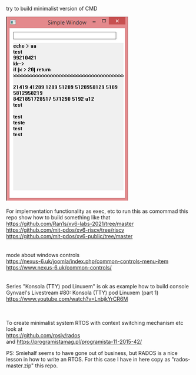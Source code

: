 try to build minimalist version of CMD

![dump](https://raw.githubusercontent.com/KarolDuracz/scratchpad/main/Win32/win32_cmd_version/minimalist_cmd.png)
<br /><br />
For implementation functionality as exec, etc to run this as comommad this repo show how to build something like that<br />
https://github.com/Ran1s/xv6-labs-2021/tree/master<br />
https://github.com/mit-pdos/xv6-riscv/tree/riscv<br />
https://github.com/mit-pdos/xv6-public/tree/master<br />
<br /><br />
mode about windows controls <br />
https://nexus-6.uk/joomla/index.php/common-controls-menu-item<br />
https://www.nexus-6.uk/common-controls/ <br />
<br /><br />
Series "Konsola (TTY) pod Linuxem" is ok as example how to build console
Gynvael's Livestream #80: Konsola (TTY) pod Linuxem (part 1)
https://www.youtube.com/watch?v=LnbjkYrCR6M

<br /><br />
To create minimalist system RTOS with context switching mechanism etc look at<br />
https://github.com/rosly/rados <br />
and https://programistamag.pl/programista-11-2015-42/

PS: Smiehalf seems to have gone out of business, but RADOS is a nice lesson in how to write an RTOS. For this case I have in here copy as "rados-master.zip" this repo.
